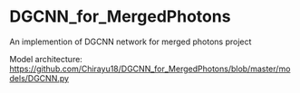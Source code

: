 # DGCNN_for_MergedPhotons
An implemention of DGCNN network for merged photons project


Model architecture: https://github.com/Chirayu18/DGCNN_for_MergedPhotons/blob/master/models/DGCNN.py
